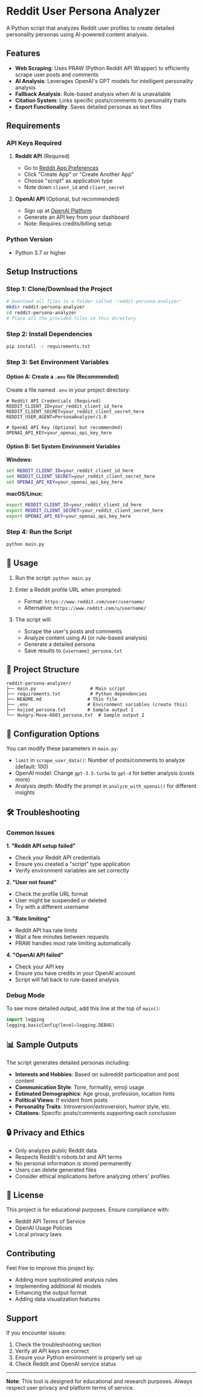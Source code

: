 # Reddit User Persona Analyzer

A Python script that analyzes Reddit user profiles to create detailed personality personas using AI-powered content analysis.

## Features

- **Web Scraping**: Uses PRAW (Python Reddit API Wrapper) to efficiently scrape user posts and comments
- **AI Analysis**: Leverages OpenAI's GPT models for intelligent personality analysis
- **Fallback Analysis**: Rule-based analysis when AI is unavailable
- **Citation System**: Links specific posts/comments to personality traits
- **Export Functionality**: Saves detailed personas as text files

## Requirements

### API Keys Required

1. **Reddit API** (Required)
   - Go to [Reddit App Preferences](https://www.reddit.com/prefs/apps)
   - Click "Create App" or "Create Another App"
   - Choose "script" as application type
   - Note down `client_id` and `client_secret`

2. **OpenAI API** (Optional, but recommended)
   - Sign up at [OpenAI Platform](https://platform.openai.com/)
   - Generate an API key from your dashboard
   - Note: Requires credits/billing setup

### Python Version
- Python 3.7 or higher

##  Setup Instructions

### Step 1: Clone/Download the Project
```bash
# Download all files to a folder called 'reddit-persona-analyzer'
mkdir reddit-persona-analyzer
cd reddit-persona-analyzer
# Place all the provided files in this directory
```

### Step 2: Install Dependencies
```bash
pip install -r requirements.txt
```

### Step 3: Set Environment Variables

#### Option A: Create a `.env` file (Recommended)
Create a file named `.env` in your project directory:

```env
# Reddit API Credentials (Required)
REDDIT_CLIENT_ID=your_reddit_client_id_here
REDDIT_CLIENT_SECRET=your_reddit_client_secret_here
REDDIT_USER_AGENT=PersonaAnalyzer/1.0

# OpenAI API Key (Optional but recommended)
OPENAI_API_KEY=your_openai_api_key_here
```

#### Option B: Set System Environment Variables

**Windows:**
```cmd
set REDDIT_CLIENT_ID=your_reddit_client_id_here
set REDDIT_CLIENT_SECRET=your_reddit_client_secret_here
set OPENAI_API_KEY=your_openai_api_key_here
```

**macOS/Linux:**
```bash
export REDDIT_CLIENT_ID=your_reddit_client_id_here
export REDDIT_CLIENT_SECRET=your_reddit_client_secret_here
export OPENAI_API_KEY=your_openai_api_key_here
```

### Step 4: Run the Script
```bash
python main.py
```

## 📖 Usage

1. Run the script: `python main.py`
2. Enter a Reddit profile URL when prompted:
   - Format: `https://www.reddit.com/user/username/`
   - Alternative: `https://www.reddit.com/u/username/`

3. The script will:
   - Scrape the user's posts and comments
   - Analyze content using AI (or rule-based analysis)
   - Generate a detailed persona
   - Save results to `{username}_persona.txt`

## 📁 Project Structure

```
reddit-persona-analyzer/
├── main.py                    # Main script
├── requirements.txt           # Python dependencies
├── README.md                 # This file
├── .env                      # Environment variables (create this)
├── kojied_persona.txt        # Sample output 1
└── Hungry-Move-6603_persona.txt  # Sample output 2
```

## 🔧 Configuration Options

You can modify these parameters in `main.py`:

- `limit` in `scrape_user_data()`: Number of posts/comments to analyze (default: 100)
- OpenAI model: Change `gpt-3.5-turbo` to `gpt-4` for better analysis (costs more)
- Analysis depth: Modify the prompt in `analyze_with_openai()` for different insights

## 🛠️ Troubleshooting

### Common Issues

**1. "Reddit API setup failed"**
- Check your Reddit API credentials
- Ensure you created a "script" type application
- Verify environment variables are set correctly

**2. "User not found"**
- Check the profile URL format
- User might be suspended or deleted
- Try with a different username

**3. "Rate limiting"**
- Reddit API has rate limits
- Wait a few minutes between requests
- PRAW handles most rate limiting automatically

**4. "OpenAI API failed"**
- Check your API key
- Ensure you have credits in your OpenAI account
- Script will fall back to rule-based analysis

### Debug Mode
To see more detailed output, add this line at the top of `main()`:
```python
import logging
logging.basicConfig(level=logging.DEBUG)
```

## 📊 Sample Outputs

The script generates detailed personas including:

- **Interests and Hobbies**: Based on subreddit participation and post content
- **Communication Style**: Tone, formality, emoji usage
- **Estimated Demographics**: Age group, profession, location hints
- **Political Views**: If evident from posts
- **Personality Traits**: Introversion/extroversion, humor style, etc.
- **Citations**: Specific posts/comments supporting each conclusion

## 🔒 Privacy and Ethics

- Only analyzes public Reddit data
- Respects Reddit's robots.txt and API terms
- No personal information is stored permanently
- Users can delete generated files
- Consider ethical implications before analyzing others' profiles

## 📝 License

This project is for educational purposes. Ensure compliance with:
- Reddit API Terms of Service
- OpenAI Usage Policies  
- Local privacy laws

## Contributing

Feel free to improve this project by:
- Adding more sophisticated analysis rules
- Implementing additional AI models
- Enhancing the output format
- Adding data visualization features

##  Support

If you encounter issues:
1. Check the troubleshooting section
2. Verify all API keys are correct
3. Ensure your Python environment is properly set up
4. Check Reddit and OpenAI service status

---

**Note**: This tool is designed for educational and research purposes. Always respect user privacy and platform terms of service.
